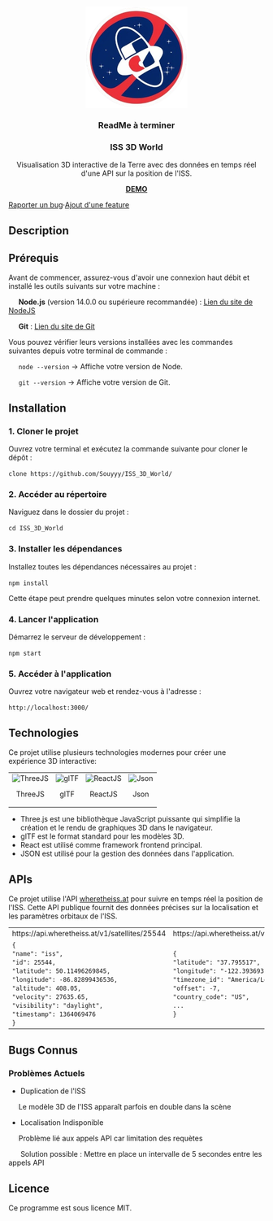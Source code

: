 <div align="center">
  <img align="center" width="200" src="https://github.com/Souyyy/ISS_3D_World/blob/main/public/sigle.png" alt="ISS 3D World"/>
</div>

<h3 align="center">ReadMe à terminer</h3>

<h3 align="center">ISS 3D World</h3>
<p align="center">Visualisation 3D interactive de la Terre avec des données en temps réel d'une API sur la position de  l'ISS.</p>
<a align="center" href="https://souyyy.github.io/ISS_3D_World/" target="_blank"><p><strong>DEMO</strong></p></a>

<div align="center" style="display:flex;">
  <a href="">Raporter un bug</a> · 
  <a href="">Ajout d'une feature</a>
</div>

## Description

## Prérequis
Avant de commencer, assurez-vous d'avoir une connexion haut débit et installé les outils suivants sur votre machine :

&nbsp;&nbsp;&nbsp;&nbsp;&nbsp;**Node.js** (version 14.0.0 ou supérieure recommandée) : [Lien du site de NodeJS](https://nodejs.org/en)

&nbsp;&nbsp;&nbsp;&nbsp;&nbsp;**Git** : [Lien du site de Git](https://git-scm.com/downloads)

Vous pouvez vérifier leurs versions installées avec les commandes suivantes depuis votre terminal de commande :

&nbsp;&nbsp;&nbsp;&nbsp;&nbsp;`node --version` -> Affiche votre version de Node.

&nbsp;&nbsp;&nbsp;&nbsp;&nbsp;`git --version` -> Affiche votre version de Git.


## Installation

### 1. Cloner le projet
   
Ouvrez votre terminal et exécutez la commande suivante pour cloner le dépôt :

```clone https://github.com/Souyyy/ISS_3D_World/```

### 2. Accéder au répertoire
Naviguez dans le dossier du projet :

```cd ISS_3D_World```

### 3. Installer les dépendances
Installez toutes les dépendances nécessaires au projet :

```npm install```

Cette étape peut prendre quelques minutes selon votre connexion internet.

### 4. Lancer l'application

Démarrez le serveur de développement :

```npm start```

### 5. Accéder à l'application

Ouvrez votre navigateur web et rendez-vous à l'adresse :

```http://localhost:3000/```

## Technologies
Ce projet utilise plusieurs technologies modernes pour créer une expérience 3D interactive:

<table align="center">
  <tbody>
    <tr>
      <td  border="0">
        <img width="70" src="https://upload.wikimedia.org/wikipedia/commons/thumb/3/3f/Three.js_Icon.svg/220px-Three.js_Icon.svg.png" alt="ThreeJS">
        <p align="center">ThreeJS</p>
      </td>
      <td>
        <img width="100" src="https://upload.wikimedia.org/wikipedia/commons/thumb/e/e1/GlTF_logo.svg/langfr-130px-GlTF_logo.svg.png" alt="glTF">
        <p></p>
        <p style="top:10px;" align="center">glTF</p>
      </td>
      <td>
        <img width="75" src="https://upload.wikimedia.org/wikipedia/commons/thumb/3/30/React_Logo_SVG.svg/220px-React_Logo_SVG.svg.png" alt="ReactJS">
        <p align="center">ReactJS</p>
      </td>
      <td>
        <img width="75" src="https://upload.wikimedia.org/wikipedia/commons/thumb/c/c9/JSON_vector_logo.svg/109px-JSON_vector_logo.svg.png" alt="Json">
        <p align="center">Json</p>
      </td>
    </tr>
  </tbody>
</table>

- Three.js est une bibliothèque JavaScript puissante qui simplifie la création et le rendu de graphiques 3D dans le navigateur.
- glTF est le format standard pour les modèles 3D.
- React est utilisé comme framework frontend principal.
- JSON est utilisé pour la gestion des données dans l'application.

## APIs

Ce projet utilise l'API [wheretheiss.at](https://wheretheiss.at/w/developer) pour suivre en temps réel la position de l'ISS. Cette API publique fournit des données précises sur la localisation et les paramètres orbitaux de l'ISS.

<table align="center">
   <tr>
    <td>https://api.wheretheiss.at/v1/satellites/25544</td>
    <td>https://api.wheretheiss.at/v1/satellites/25544/positions </td>
 </tr>
 <tr>
    <td>
       <code>{
"name": "iss",
"id": 25544,
"latitude": 50.11496269845,
"longitude": -86.82899436536,
"altitude": 408.05,
"velocity": 27635.65,
"visibility": "daylight",
"timestamp": 1364069476
}</code>
</td>
    <td><code>{
"latitude": "37.795517",
"longitude": "-122.393693",
"timezone_id": "America/Los_Angeles",
"offset": -7,
"country_code": "US",
...
}</code></td>
   
 </tr>

</table>

## Bugs Connus
### Problèmes Actuels
- Duplication de l'ISS
  
&nbsp;&nbsp;&nbsp;&nbsp;&nbsp;Le modèle 3D de l'ISS apparaît parfois en double dans la scène

- Localisation Indisponible
  
&nbsp;&nbsp;&nbsp;&nbsp;&nbsp;Problème lié aux appels API car limitation des requètes

&nbsp;&nbsp;&nbsp;&nbsp;&nbsp; Solution possible : Mettre en place un intervalle de 5 secondes entre les appels API

## Licence
Ce programme est sous licence MIT.
